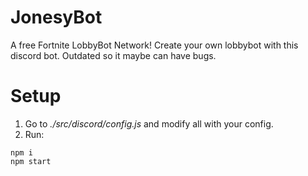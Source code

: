 # JonesyBot
A free Fortnite LobbyBot Network! Create your own lobbybot with this discord bot.
Outdated so it maybe can have bugs.

# Setup
1. Go to *./src/discord/config.js* and modify all with your config.
1. Run:
```
npm i
npm start
```
